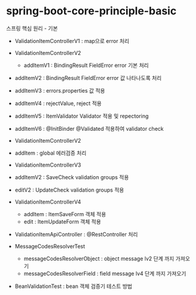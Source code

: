 # spring-boot-core-principle-basic
스프링 핵심 원리 - 기본

- ValidationItemControllerV1 : map으로 error 처리

- ValidationItemControllerV2
	- addItemV1 : BindingResult FieldError error 기본 처리
 - addItemV2 : BindingResult FieldError error 값 나타나도록 처리
 - addItemV3 : errors.properties 값 적용
 - addItemV4 : rejectValue, reject 적용
 - addItemV5 : ItemValidator Validator 적용 및 repectoring
 - addItemV6 : @InitBinder @Validated 적용하여 validator check

- ValidationItemControllerV2
 - addItem : global 에러검증 처리
 
- ValidationItemControllerV3
 - addItemV2 : SaveCheck validation groups 적용
  - editV2 : UpdateCheck validation groups 적용
  
- ValidationItemControllerV4
	- addItem : ItemSaveForm 객체 적용
  - edit : ItemUpdateForm 객체 적용

- ValidationItemApiController : @RestController 처리
 
- MessageCodesResolverTest
  - messageCodesResolverObject : object message lv2 단계 까지 가져오기
  - messageCodesResolverField : field message lv4 단계 까지 가져오기
 
- BeanValidationTest : bean 객체 검증기 테스트 방법
